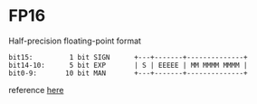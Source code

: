 # FP16
Half-precision floating-point format

```
bit15:         1 bit SIGN      +---+-------+--------------+
bit14-10:      5 bit EXP       | S | EEEEE | MM MMMM MMMM |
bit0-9:       10 bit MAN       +---+-------+--------------+
```
reference [here](https://en.wikipedia.org/wiki/Half-precision_floating-point_format)

